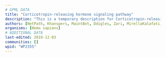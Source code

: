 ```yaml
---
# GPML DATA
title: "Corticotropin-releasing hormone signaling pathway"
description: "This is a temporary description for Corticotropin-releasing hormone signaling pathway"
authors: [NetPath, Khanspers, MaintBot, Ddigles, Zari, MirellaKalafati, Mkutmon, AlexanderPico, AMTan, Fehrhart, L Dupuis]
organisms: [Homo sapiens]
# ADDITIONAL DATA
last-edited: 2019-12-03
communities: []
wpid: "WP2355"
---
```

